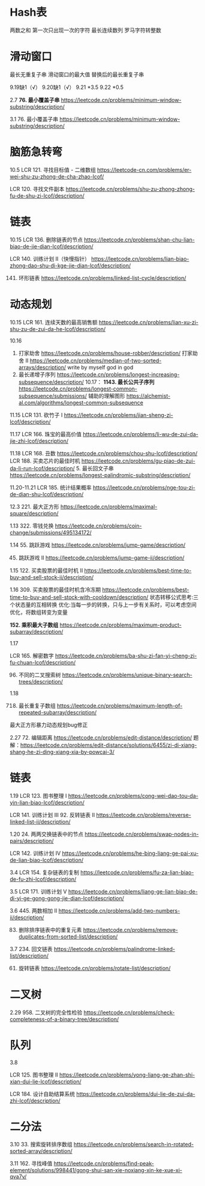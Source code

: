 # Hash表
两数之和
第一次只出现一次的字符
最长连续数列
罗马字符转整数
# 滑动窗口
最长无重复子串
滑动窗口的最大值
替换后的最长重复子串

9.19缺1（√）
9.20缺1（√）
9.21  *3.5
9.22  *0.5


2.7
**76. 最小覆盖子串**
https://leetcode.cn/problems/minimum-window-substring/description/

3.1
76. 最小覆盖子串
https://leetcode.cn/problems/minimum-window-substring/description/
# 脑筋急转弯

10.5
LCR 121. 寻找目标值 - 二维数组
https://leetcode-cn.com/problems/er-wei-shu-zu-zhong-de-cha-zhao-lcof/


LCR 120. 寻找文件副本
https://leetcode.cn/problems/shu-zu-zhong-zhong-fu-de-shu-zi-lcof/description/
# 链表

10.15
LCR 136. 删除链表的节点
https://leetcode.cn/problems/shan-chu-lian-biao-de-jie-dian-lcof/description/

LCR 140. 训练计划 II（快慢指针）
https://leetcode.cn/problems/lian-biao-zhong-dao-shu-di-kge-jie-dian-lcof/description/

141. 环形链表
https://leetcode.cn/problems/linked-list-cycle/description/

# 动态规划
10.15 
LCR 161. 连续天数的最高销售额
https://leetcode.cn/problems/lian-xu-zi-shu-zu-de-zui-da-he-lcof/description/

10.16 
1.   打家劫舍
https://leetcode.cn/problems/house-robber/description/
打家劫舍 II
https://leetcode.cn/problems/median-of-two-sorted-arrays/description/
write by myself god in god
1.   最长递增子序列
https://leetcode.cn/problems/longest-increasing-subsequence/description/
10.17：
**1143. 最长公共子序列**
https://leetcode.cn/problems/longest-common-subsequence/submissions/
辅助的理解图形
https://alchemist-al.com/algorithms/longest-common-subsequence

11.15
LCR 131. 砍竹子 I
https://leetcode.cn/problems/jian-sheng-zi-lcof/description/

11.17 LCR 166. 珠宝的最高价值
https://leetcode.cn/problems/li-wu-de-zui-da-jie-zhi-lcof/description/

11.18 LCR 168. 丑数
https://leetcode.cn/problems/chou-shu-lcof/description/
LCR 188. 买卖芯片的最佳时机
https://leetcode.cn/problems/gu-piao-de-zui-da-li-run-lcof/description/
5. 最长回文子串
https://leetcode.cn/problems/longest-palindromic-substring/description/

11.20-11.21
LCR 185. 统计结果概率
https://leetcode.cn/problems/nge-tou-zi-de-dian-shu-lcof/description/

12.3
221. 最大正方形
https://leetcode.cn/problems/maximal-square/description/

1.13
322. 零钱兑换
https://leetcode.cn/problems/coin-change/submissions/495134172/

1.14
55. 跳跃游戏
https://leetcode.cn/problems/jump-game/description/

45. 跳跃游戏 II
https://leetcode.cn/problems/jump-game-ii/description/

1.15
122. 买卖股票的最佳时机 II
https://leetcode.cn/problems/best-time-to-buy-and-sell-stock-ii/description/

1.16
309. 买卖股票的最佳时机含冷冻期
https://leetcode.cn/problems/best-time-to-buy-and-sell-stock-with-cooldown/description/
状态转移公式思考:三个状态量的互相转换
优化:当每一步的转换，只与上一步有关系时，可以考虑空间优化，将数组转变为变量

**152. 乘积最大子数组**
https://leetcode.cn/problems/maximum-product-subarray/description/

1.17

LCR 165. 解密数字
https://leetcode.cn/problems/ba-shu-zi-fan-yi-cheng-zi-fu-chuan-lcof/description/

96. 不同的二叉搜索树
https://leetcode.cn/problems/unique-binary-search-trees/description/

1.18

718. 最长重复子数组
https://leetcode.cn/problems/maximum-length-of-repeated-subarray/description/

最大正方形暴力动态规划bug修正

2.27
72. 编辑距离
https://leetcode.cn/problems/edit-distance/description/
题解：https://leetcode.cn/problems/edit-distance/solutions/6455/zi-di-xiang-shang-he-zi-ding-xiang-xia-by-powcai-3/
# 链表
1.19
LCR 123. 图书整理 I
https://leetcode.cn/problems/cong-wei-dao-tou-da-yin-lian-biao-lcof/description/

LCR 
141. 训练计划 III
92. 反转链表 II
https://leetcode.cn/problems/reverse-linked-list-ii/description/

1.20
24. 两两交换链表中的节点
https://leetcode.cn/problems/swap-nodes-in-pairs/description/

LCR 142. 训练计划 IV
https://leetcode.cn/problems/he-bing-liang-ge-pai-xu-de-lian-biao-lcof/description/

3.4
LCR 154. 复杂链表的复制
https://leetcode.cn/problems/fu-za-lian-biao-de-fu-zhi-lcof/description/

3.5
LCR 171. 训练计划 V
https://leetcode.cn/problems/liang-ge-lian-biao-de-di-yi-ge-gong-gong-jie-dian-lcof/description/

3.6
445. 两数相加 II
https://leetcode.cn/problems/add-two-numbers-ii/description/

83. 删除排序链表中的重复元素
https://leetcode.cn/problems/remove-duplicates-from-sorted-list/description/

3.7
234. 回文链表
https://leetcode.cn/problems/palindrome-linked-list/description/

61. 旋转链表
https://leetcode.cn/problems/rotate-list/description/
# 二叉树

2.29
958. 二叉树的完全性检验
https://leetcode.cn/problems/check-completeness-of-a-binary-tree/description/

# 队列

3.8

LCR 125. 图书整理 II
https://leetcode.cn/problems/yong-liang-ge-zhan-shi-xian-dui-lie-lcof/description/

LCR 184. 设计自助结算系统
https://leetcode.cn/problems/dui-lie-de-zui-da-zhi-lcof/description/

# 二分法

3.10
33. 搜索旋转排序数组
https://leetcode.cn/problems/search-in-rotated-sorted-array/description/

3.11
162. 寻找峰值
https://leetcode.cn/problems/find-peak-element/solutions/998441/gong-shui-san-xie-noxiang-xin-ke-xue-xi-qva7v/